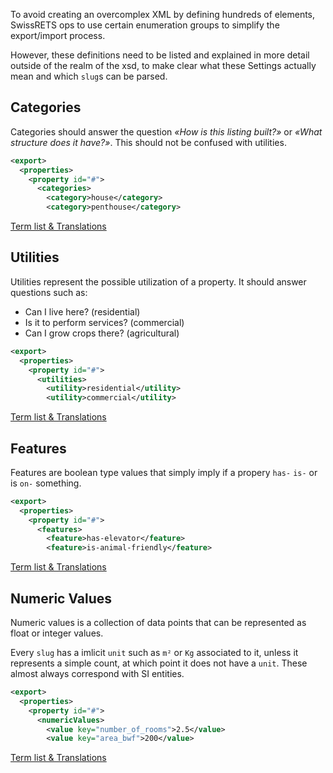 To avoid creating an overcomplex XML by defining hundreds of elements, SwissRETS ops to use certain enumeration groups to simplify the export/import process.

However, these definitions need to be listed and explained in more detail outside of the realm of the xsd, to make clear what these Settings actually mean and which `slug`s can be parsed.

## Categories

Categories should answer the question _«How is this listing built?»_ or _«What structure does it have?»_. This should not be confused with utilities.

```xml
<export>
  <properties>
    <property id="#">
      <categories>
        <category>house</category>
        <category>penthouse</category>
```

[Term list & Translations](https://casasoft.ch/swissrets/index.html#/enums/categories)

## Utilities

Utilities represent the possible utilization of a property. It should answer questions such as:

*  Can I live here? (residential)
*  Is it to perform services? (commercial)
*  Can I grow crops there? (agricultural)

```xml
<export>
  <properties>
    <property id="#">
      <utilities>
        <utility>residential</utility>
        <utility>commercial</utility>
```

[Term list & Translations](https://casasoft.ch/swissrets/index.html#/enums/utilities)

## Features

Features are boolean type values that simply imply if a propery `has-` `is-` or is `on-` something.

```xml
<export>
  <properties>
    <property id="#">
      <features>
        <feature>has-elevator</feature>
        <feature>is-animal-friendly</feature>
```

[Term list & Translations](https://casasoft.ch/swissrets/index.html#/enums/features)

## Numeric Values

Numeric values is a collection of data points that can be represented as float or integer values.

Every `slug` has a imlicit `unit` such as `m²` or `Kg` associated to it, unless it represents a simple count, at which point it does not have a `unit`. These almost always correspond with SI entities.

```xml
<export>
  <properties>
    <property id="#">
      <numericValues>
        <value key="number_of_rooms">2.5</value>
        <value key="area_bwf">200</value>
```

[Term list & Translations](https://casasoft.ch/swissrets/index.html#/enums/numvals)